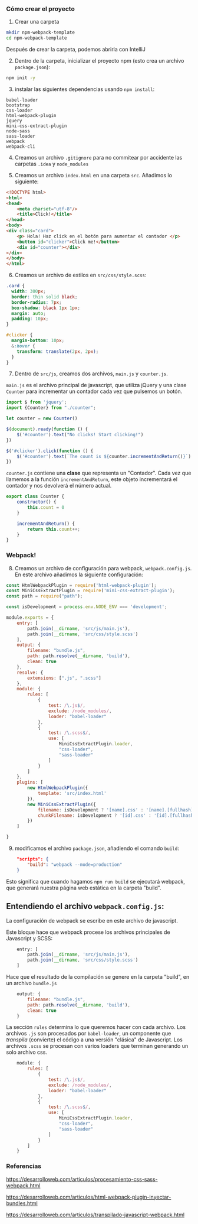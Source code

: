 ### Cómo crear el proyecto 

1. Crear una carpeta

```bash 
mkdir npm-webpack-template
cd npm-webpack-template
```

Después de crear la carpeta, podemos abrirla con IntelliJ

2. Dentro de la carpeta, inicializar el proyecto npm (esto crea un archivo `package.json`):

```bash
npm init -y
```

3. instalar las siguientes dependencias usando `npm install`:

```text
babel-loader
bootstrap
css-loader
html-webpack-plugin
jquery
mini-css-extract-plugin
node-sass
sass-loader
webpack
webpack-cli
```

4. Creamos un archivo `.gitignore` para no commitear por accidente las carpetas `.idea` y `node_modules`


5. Creamos un archivo `index.html` en una carpeta `src`. Añadimos lo siguiente:

```html
<!DOCTYPE html>
<html>
<head>
    <meta charset="utf-8"/>
    <title>Click!</title>
</head>
<body>
<div class="card">
    <p> Hola! Haz click en el botón para aumentar el contador </p>
    <button id="clicker">Click me!</button>
    <div id="counter"></div>
</div>
</body>
</html>
```

6. Creamos un archivo de estilos en `src/css/style.scss`:
```scss
.card {
  width: 300px;
  border: thin solid black;
  border-radius: 7px;
  box-shadow: black 1px 1px;
  margin: auto;
  padding: 10px;
}

#clicker {
  margin-bottom: 10px;
  &:hover {
    transform: translate(2px, 2px);
  }
}
```

7. Dentro de `src/js`, creamos dos archivos, `main.js` y `counter.js`.

`main.js` es el archivo principal de javascript, que utiliza jQuery y una clase `Counter` para incrementar un contador 
cada vez que pulsemos un botón.

```js
import $ from 'jquery';
import {Counter} from "./counter";

let counter = new Counter()

$(document).ready(function () {
    $('#counter').text("No clicks! Start clicking!")
})

$('#clicker').click(function () {
    $('#counter').text(`The count is ${counter.incrementAndReturn()}`)
})
```

`counter.js` contiene una **clase** que representa un "Contador". Cada vez que llamemos a la función `incrementAndReturn`, 
este objeto incrementará el contador y nos devolverá el número actual.

```js
export class Counter {
    constructor() {
        this.count = 0
    }

    incrementAndReturn() {
        return this.count++;
    }
}
```

### Webpack! 

8. Creamos un archivo de configuración para webpack, `webpack.config.js`. En este archivo añadimos la siguiente configuración:

```js
const HtmlWebpackPlugin = require('html-webpack-plugin');
const MiniCssExtractPlugin = require('mini-css-extract-plugin');
const path = require("path");

const isDevelopment = process.env.NODE_ENV === 'development';

module.exports = {
    entry: [
        path.join(__dirname, 'src/js/main.js'),
        path.join(__dirname, 'src/css/style.scss')
    ],
    output: {
        filename: "bundle.js",
        path: path.resolve(__dirname, 'build'),
        clean: true
    },
    resolve: {
        extensions: [".js", ".scss"]
    },
    module: {
        rules: [
            {
                test: /\.js$/,
                exclude: /node_modules/,
                loader: "babel-loader"
            },
            {
                test: /\.scss$/,
                use: [
                    MiniCssExtractPlugin.loader,
                    "css-loader",
                    "sass-loader"
                ]
            }
        ]
    },
    plugins: [
        new HtmlWebpackPlugin({
            template: 'src/index.html'
        }),
        new MiniCssExtractPlugin({
            filename: isDevelopment ? '[name].css' : '[name].[fullhash].css',
            chunkFilename: isDevelopment ? '[id].css' : '[id].[fullhash].css'
        })
    ]

}
```

9. modificamos el archivo `package.json`, añadiendo el comando `build`:

```json
    "scripts": {
        "build": "webpack --mode=production"
    }
```


Esto significa que cuando hagamos `npm run build` se ejecutará webpack, que generará nuestra página web estática en la carpeta "build".
   

## Entendiendo el archivo `webpack.config.js`:

La configuración de webpack se escribe en este archivo de javascript.


Este bloque hace que webpack procese los archivos principales de Javascript y SCSS:
```js
    entry: [
        path.join(__dirname, 'src/js/main.js'),
        path.join(__dirname, 'src/css/style.scss')
    ]
```

Hace que el resultado de la compilación se genere en la carpeta "build", en un archivo `bundle.js`
```js
    output: {
        filename: "bundle.js",
        path: path.resolve(__dirname, 'build'),
        clean: true
    }
```

La sección `rules` determina lo que queremos hacer con cada archivo. Los archivos `.js` son procesados por `babel-loader`,
un componente que _transpila_ (convierte) el código a una versión "clásica" de Javascript. Los archivos `.scss` se procesan
con varios loaders que terminan generando un solo archivo css.
```js
    module: {
        rules: [
            {
                test: /\.js$/,
                exclude: /node_modules/,
                loader: "babel-loader"
            },
            {
                test: /\.scss$/,
                use: [
                    MiniCssExtractPlugin.loader,
                    "css-loader",
                    "sass-loader"
                ]
            }
        ]
    }
```


### Referencias

https://desarrolloweb.com/articulos/procesamiento-css-sass-webpack.html

https://desarrolloweb.com/articulos/html-webpack-plugin-inyectar-bundles.html

https://desarrolloweb.com/articulos/transpilado-javascript-webpack.html